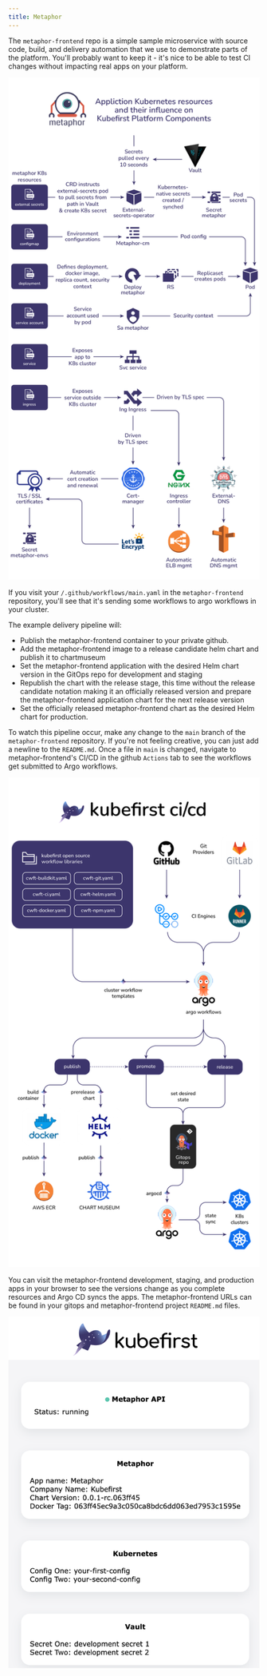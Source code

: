 ```yaml
---
title: Metaphor
---
```


The `metaphor-frontend` repo is a simple sample microservice with source code, build, and delivery automation that we use to demonstrate parts of the platform. You'll probably want to keep it - it's nice to be able to test CI changes without impacting real apps on your platform.

![metaphor-kubernetes-resources](../../../img/kubefirst/metaphor/metaphor-kubernetes-manifests.png)

If you visit your `/.github/workflows/main.yaml` in the `metaphor-frontend` repository, you'll see that it's sending some workflows to argo workflows in your cluster.

The example delivery pipeline will:

- Publish the metaphor-frontend container to your private github.
- Add the metaphor-frontend image to a release candidate helm chart and publish it to chartmuseum
- Set the metaphor-frontend application with the desired Helm chart version in the GitOps repo for development and staging
- Republish the chart with the release stage, this time without the release candidate notation making it an officially released version and prepare the metaphor-frontend application chart for the next release version
- Set the officially released metaphor-frontend chart as the desired Helm chart for production.

To watch this pipeline occur, make any change to the `main` branch of the `metaphor-frontend` repository. If you're not feeling creative, you can just add a newline to the `README.md`. Once a file in `main` is changed, navigate to metaphor-frontend's CI/CD in the github `Actions` tab to see the workflows get submitted to Argo workflows.

![metaphor-ci-cd](../../../img/kubefirst/metaphor/kubefirst-gitops-cicd.png)

You can visit the metaphor-frontend development, staging, and production apps in your browser to see the versions change as you complete resources and Argo CD syncs the apps. The metaphor-frontend URLs can be found in your gitops and metaphor-frontend project `README.md` files.

![metaphor-frontend-development](../../../img/kubefirst/local/metaphor-frontend-development.png)
